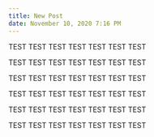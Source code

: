 ```yaml
---
title: New Post
date: November 10, 2020 7:16 PM
---
```

TEST TEST TEST TEST TEST TEST TEST 

TEST TEST TEST TEST TEST TEST TEST 

TEST TEST TEST TEST TEST TEST TEST 

TEST TEST TEST TEST TEST TEST TEST 

TEST TEST TEST TEST TEST TEST TEST 

TEST TEST TEST TEST TEST TEST TEST